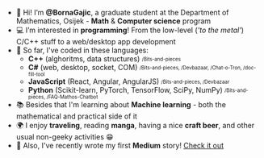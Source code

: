 - 👋 Hi! I’m **@BornaGajic**, a graduate student at the Department of Mathematics, Osijek - **Math** & **Computer science** program
- :computer: I’m interested in **programming**! From the low-level (_'to the metal'_) C/C++ stuff to a web/desktop app development
- 🤖 So far, I've coded in these languages: 
  - **C++** (alghoritms, data structures) <sub><sup>/Bits-and-pieces</sup></sub>
  - **C#** (web, desktop, socket, COM) <sub><sup>/Bits-and-pieces, /Devbazaar, /Chat-o-Tron, /doc-fill-tool</sup></sub>
  - **JavaScript** (React, Angular, AngularJS) <sub><sup>/Bits-and-pieces, /Devbazaar</sup></sub>
  - **Python** (Scikit-learn, PyTorch, TensorFlow, SciPy, NumPy) <sub><sup>/Bits-and-pieces, /FAQ-Mathos-Chatbot</sup></sub>
- :books: Besides that I'm learning about **Machine learning** - both the mathematical and practical side of it
- :earth_africa: I enjoy **traveling**, reading **manga**, having a nice **craft beer**, and other usual non-geeky activities :grin:
- 📝 Also, I've recently wrote my first **Medium** story! [Check it out](https://bornagajic.medium.com/persist-your-complex-map-object-with-mobx-persist-store-8530deb017aa)

